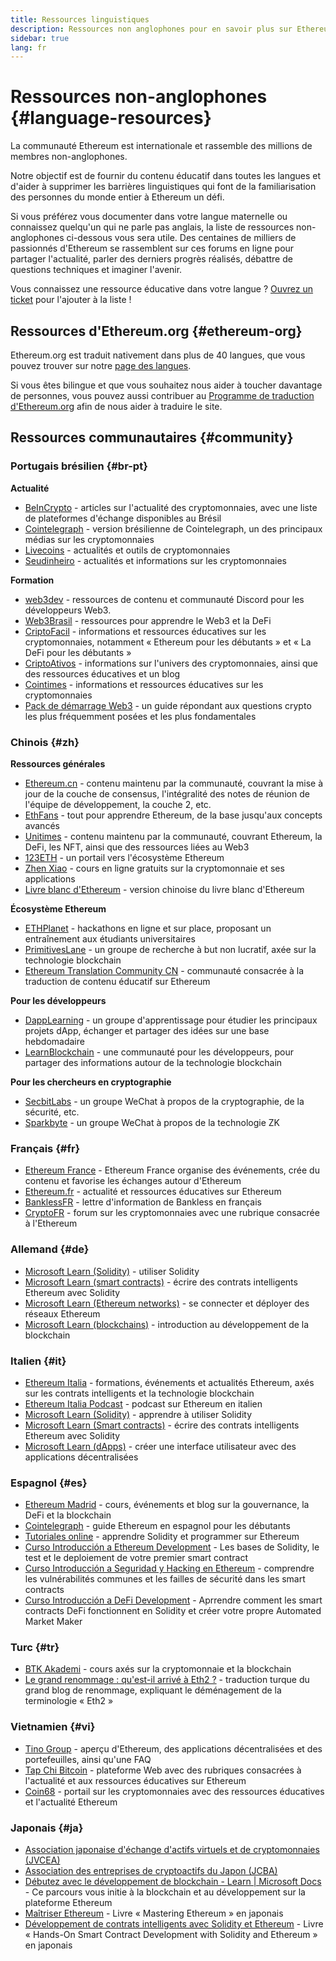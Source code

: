 ```yaml
---
title: Ressources linguistiques
description: Ressources non anglophones pour en savoir plus sur Ethereum
sidebar: true
lang: fr
---
```


# Ressources non-anglophones {#language-resources}

La communauté Ethereum est internationale et rassemble des millions de membres non-anglophones.

Notre objectif est de fournir du contenu éducatif dans toutes les langues et d'aider à supprimer les barrières linguistiques qui font de la familiarisation des personnes du monde entier à Ethereum un défi.

Si vous préférez vous documenter dans votre langue maternelle ou connaissez quelqu'un qui ne parle pas anglais, la liste de ressources non-anglophones ci-dessous vous sera utile. Des centaines de milliers de passionnés d'Ethereum se rassemblent sur ces forums en ligne pour partager l'actualité, parler des derniers progrès réalisés, débattre de questions techniques et imaginer l'avenir.

Vous connaissez une ressource éducative dans votre langue ? [Ouvrez un ticket](https://github.com/ethereum/ethereum-org-website/issues/new/choose) pour l'ajouter à la liste !

## Ressources d'Ethereum.org {#ethereum-org}

Ethereum.org est traduit nativement dans plus de 40 langues, que vous pouvez trouver sur notre [page des langues](/languages).

Si vous êtes bilingue et que vous souhaitez nous aider à toucher davantage de personnes, vous pouvez aussi contribuer au [Programme de traduction d'Ethereum.org](/contributing/translation-program/#translation-program) afin de nous aider à traduire le site.

## Ressources communautaires {#community}

### Portugais brésilien {#br-pt}

**Actualité**

- [BeInCrypto](http://www.beincrypto.com.br) - articles sur l'actualité des cryptomonnaies, avec une liste de plateformes d'échange disponibles au Brésil
- [Cointelegraph](http://cointelegraph.com.br/category/analysis) - version brésilienne de Cointelegraph, un des principaux médias sur les cryptomonnaies
- [Livecoins](http://www.livecoins.com.br/ethereum) - actualités et outils de cryptomonnaies
- [Seudinheiro](http://www.seudinheiro.com/criptomoedas/) - actualités et informations sur les cryptomonnaies

**Formation**

- [web3dev](https://www.web3dev.com.br/) - ressources de contenu et communauté Discord pour les développeurs Web3.
- [Web3Brasil](https://github.com/web3brasil/web3brasil) - ressources pour apprendre le Web3 et la DeFi
- [CriptoFacil](http://www.criptofacil.com/ultimas-noticias/) - informations et ressources éducatives sur les cryptomonnaies, notamment « Ethereum pour les débutants » et « La DeFi pour les débutants »
- [CriptoAtivos](http://www.criptoativos.wiki.br/) - informations sur l'univers des cryptomonnaies, ainsi que des ressources éducatives et un blog
- [Cointimes](http://www.cointimes.com.br/) - informations et ressources éducatives sur les cryptomonnaies
- [Pack de démarrage Web3](https://docs.google.com/document/d/1X8PSTFH7FTw9J-gbKWM6Y430SWCBT8d4t4pJgFQHJ8E/) - un guide répondant aux questions crypto les plus fréquemment posées et les plus fondamentales

### Chinois {#zh}

**Ressources générales**

- [Ethereum.cn](https://www.ethereum.cn/) - contenu maintenu par la communauté, couvrant la mise à jour de la couche de consensus, l'intégralité des notes de réunion de l'équipe de développement, la couche 2, etc.
- [EthFans](https://ethfans.org/) - tout pour apprendre Ethereum, de la base jusqu'aux concepts avancés
- [Unitimes](https://mp.weixin.qq.com/s/tvloZSDBSOQN9zDQj_91kA) - contenu maintenu par la communauté, couvrant Ethereum, la DeFi, les NFT, ainsi que des ressources liées au Web3
- [123ETH](https://123eth.org/) - un portail vers l'écosystème Ethereum
- [Zhen Xiao](http://zhenxiao.com/blockchain/) - cours en ligne gratuits sur la cryptomonnaie et ses applications
- [Livre blanc d'Ethereum](https://github.com/ethereum/wiki/wiki/[%E4%B8%AD%E6%96%87]-%E4%BB%A5%E5%A4%AA%E5%9D%8A%E7%99%BD%E7%9A%AE%E4%B9%A6) - version chinoise du livre blanc d'Ethereum

**Écosystème Ethereum**

- [ETHPlanet](https://www.ethplanet.org/) - hackathons en ligne et sur place, proposant un entraînement aux étudiants universitaires
- [PrimitivesLane](https://www.primitiveslane.org/) - un groupe de recherche à but non lucratif, axée sur la technologie blockchain
- [Ethereum Translation Community CN](https://www.notion.so/Ethereum-Translation-Community-CN-05375fe0a94c4214acaf90f42ba40171) - communauté consacrée à la traduction de contenu éducatif sur Ethereum

**Pour les développeurs**

- [DappLearning](https://github.com/Dapp-Learning-DAO/Dapp-Learning) - un groupe d'apprentissage pour étudier les principaux projets dApp, échanger et partager des idées sur une base hebdomadaire
- [LearnBlockchain](https://learnblockchain.cn/) - une communauté pour les développeurs, pour partager des informations autour de la technologie blockchain

**Pour les chercheurs en cryptographie**

- [SecbitLabs](https://mp.weixin.qq.com/s/69_tqBJpr_sbaKtR1sBRMw) - un groupe WeChat à propos de la cryptographie, de la sécurité, etc.
- [Sparkbyte](https://mp.weixin.qq.com/s/9KgKTc_jtJ7bWKdbNPoqvQ) - un groupe WeChat à propos de la technologie ZK

### Français {#fr}

- [Ethereum France](https://www.ethereum-france.com/) - Ethereum France organise des événements, crée du contenu et favorise les échanges autour d'Ethereum
- [Ethereum.fr](https://ethereum.fr/) - actualité et ressources éducatives sur Ethereum
- [BanklessFR](https://banklessfr.substack.com/) - lettre d'information de Bankless en français
- [CryptoFR](https://cryptofr.com/category/44/ethereum-general) - forum sur les cryptomonnaies avec une rubrique consacrée à l'Ethereum

### Allemand {#de}

- [Microsoft Learn (Solidity)](https://docs.microsoft.com/de-de/learn/modules/blockchain-learning-solidity/) - utiliser Solidity
- [Microsoft Learn (smart contracts)](https://docs.microsoft.com/de-de/learn/modules/blockchain-solidity-ethereum-smart-contracts/) - écrire des contrats intelligents Ethereum avec Solidity
- [Microsoft Learn (Ethereum networks)](https://docs.microsoft.com/de-de/learn/modules/blockchain-ethereum-networks/) - se connecter et déployer des réseaux Ethereum
- [Microsoft Learn (blockchains)](https://docs.microsoft.com/de-de/learn/paths/ethereum-blockchain-development/) - introduction au développement de la blockchain

### Italien {#it}

- [Ethereum Italia](https://www.ethereum-italia.it/) - formations, événements et actualités Ethereum, axés sur les contrats intelligents et la technologie blockchain
- [Ethereum Italia Podcast](https://www.ethereum-italia.it/podcast/) - podcast sur Ethereum en italien
- [Microsoft Learn (Solidity)](https://docs.microsoft.com/it-it/learn/modules/blockchain-learning-solidity/) - apprendre à utiliser Solidity
- [Microsoft Learn (Smart contracts)](https://docs.microsoft.com/it-it/learn/modules/blockchain-solidity-ethereum-smart-contracts/) - écrire des contrats intelligents Ethereum avec Solidity
- [Microsoft Learn (dApps)](https://docs.microsoft.com/it-it/learn/modules/blockchain-create-ui-decentralized-apps/) - créer une interface utilisateur avec des applications décentralisées

### Espagnol {#es}

- [Ethereum Madrid](https://ethereummadrid.com/) - cours, événements et blog sur la gouvernance, la DeFi et la blockchain
- [Cointelegraph](https://es.cointelegraph.com/ethereum-for-beginners) - guide Ethereum en espagnol pour les débutants
- [Tutoriales online](https://tutoriales.online/curso/solidity) - apprendre Solidity et programmer sur Ethereum
- [Curso Introducción a Ethereum Development](https://youtube.com/playlist?list=PLTqiwJDd_R8y9pfUBjhkVa1IDMwyQz-fU) - Les bases de Solidity, le test et le deploiement de votre premier smart contract
- [Curso Introducción a Seguridad y Hacking en Ethereum](https://youtube.com/playlist?list=PLTqiwJDd_R8yHOvteko_DmUxUTMHnlfci) - comprendre les vulnérabilités communes et les failles de sécurité dans les smart contracts
- [Curso Introducción a DeFi Development](https://youtube.com/playlist?list=PLTqiwJDd_R8zZiP9_jNdaPqA3HqoW2lrS) - Aprrendre comment les smart contracts DeFi fonctionnent en Solidity et créer votre propre Automated Market Maker

### Turc {#tr}

- [BTK Akademi](https://www.btkakademi.gov.tr/portal/course/blokzincir-ve-kripto-paralar-10569#!/about) - cours axés sur la cryptomonnaie et la blockchain
- [Le grand renommage : qu'est-il arrivé à Eth2 ?](https://miningturkiye.org/konu/ethereum-madenciligi-bitiyor-mu-onemli-gelisme.655/) - traduction turque du grand blog de renommage, expliquant le déménagement de la terminologie « Eth2 »

### Vietnamien {#vi}

- [Tino Group](https://wiki.tino.org/ethereum-la-gi/) - aperçu d'Ethereum, des applications décentralisées et des portefeuilles, ainsi qu'une FAQ
- [Tap Chi Bitcoin](https://tapchibitcoin.io/tap-chi/tin-tuc-ethereum-eth) - plateforme Web avec des rubriques consacrées à l'actualité et aux ressources éducatives sur Ethereum
- [Coin68](https://coin68.com/ethereum-tieu-diem/) - portail sur les cryptomonnaies avec des ressources éducatives et l'actualité Ethereum

### Japonais {#ja}

- [Association japonaise d'échange d'actifs virtuels et de cryptomonnaies (JVCEA)](https://jvcea.or.jp/)
- [Association des entreprises de cryptoactifs du Japon (JCBA)](https://cryptocurrency-association.org/)
- [Débutez avec le développement de blockchain - Learn | Microsoft Docs](https://docs.microsoft.com/ja-jp/learn/paths/ethereum-blockchain-development/) - Ce parcours vous initie à la blockchain et au développement sur la plateforme Ethereum
- [Maîtriser Ethereum](https://www.oreilly.co.jp/books/9784873118963/) - Livre « Mastering Ethereum » en japonais
- [Développement de contrats intelligents avec Solidity et Ethereum](https://www.oreilly.co.jp/books/9784873119342/) - Livre « Hands-On Smart Contract Development with Solidity and Ethereum » en japonais
